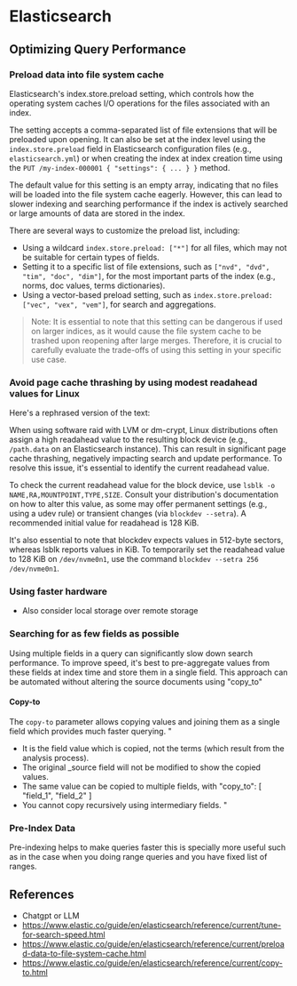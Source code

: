 # Elasticsearch

## Optimizing Query Performance

### Preload data into file system cache
Elasticsearch's index.store.preload setting, which controls how the operating system caches I/O operations for the files associated with an index.

The setting accepts a comma-separated list of file extensions that will be preloaded upon opening. It can also be set at the index level using the `index.store.preload` field in Elasticsearch configuration files (e.g., `elasticsearch.yml`) or when creating the index at index creation time using the `PUT /my-index-000001 { "settings": { ... } }` method.

The default value for this setting is an empty array, indicating that no files will be loaded into the file system cache eagerly. However, this can lead to slower indexing and searching performance if the index is actively searched or large amounts of data are stored in the index.

There are several ways to customize the preload list, including:

* Using a wildcard `index.store.preload: ["*"]` for all files, which may not be suitable for certain types of fields.
* Setting it to a specific list of file extensions, such as `["nvd", "dvd", "tim", "doc", "dim"]`, for the most important parts of the index (e.g., norms, doc values, terms dictionaries).
* Using a vector-based preload setting, such as `index.store.preload: ["vec", "vex", "vem"]`, for search and aggregations.

> Note: It is essential to note that this setting can be dangerous if used on larger indices, as it would cause the file system cache to be trashed upon reopening after large merges. Therefore, it is crucial to carefully evaluate the trade-offs of using this setting in your specific use case.

### Avoid page cache thrashing by using modest readahead values for Linux
Here's a rephrased version of the text:

When using software raid with LVM or dm-crypt, Linux distributions often assign a high readahead value to the resulting block device (e.g., `/path.data` on an Elasticsearch instance). This can result in significant page cache thrashing, negatively impacting search and update performance. To resolve this issue, it's essential to identify the current readahead value.

To check the current readahead value for the block device, use `lsblk -o NAME,RA,MOUNTPOINT,TYPE,SIZE`. Consult your distribution's documentation on how to alter this value, as some may offer permanent settings (e.g., using a udev rule) or transient changes (via `blockdev --setra`). A recommended initial value for readahead is 128 KiB.

It's also essential to note that blockdev expects values in 512-byte sectors, whereas lsblk reports values in KiB. To temporarily set the readahead value to 128 KiB on `/dev/nvme0n1`, use the command `blockdev --setra 256 /dev/nvme0n1`.

### Using faster hardware 
* Also consider local storage over remote storage

### Searching for as few fields as possible
Using multiple fields in a query can significantly slow down search performance.
To improve speed, it's best to pre-aggregate values from these fields at index time and store them in a single field. 
This approach can be automated without altering the source documents using "copy_to"

#### Copy-to
The `copy-to` parameter allows copying values and joining them as a single field which provides much faster querying.
"
* It is the field value which is copied, not the terms (which result from the analysis process).
* The original _source field will not be modified to show the copied values.
* The same value can be copied to multiple fields, with "copy_to": [ "field_1", "field_2" ]
* You cannot copy recursively using intermediary fields.
"

### Pre-Index Data
Pre-indexing helps to make queries faster this is specially more useful such as in the case when you doing range queries and you have fixed list of ranges.


## References
* Chatgpt or LLM
* https://www.elastic.co/guide/en/elasticsearch/reference/current/tune-for-search-speed.html
* https://www.elastic.co/guide/en/elasticsearch/reference/current/preload-data-to-file-system-cache.html
* https://www.elastic.co/guide/en/elasticsearch/reference/current/copy-to.html